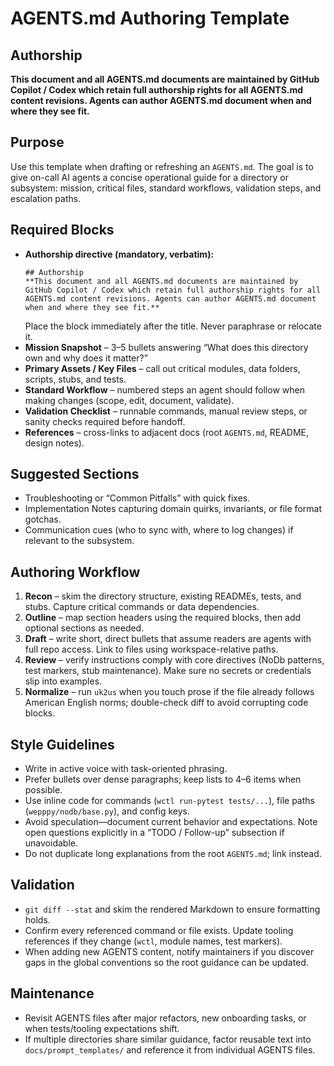 # AGENTS.md Authoring Template

## Authorship
**This document and all AGENTS.md documents are maintained by GitHub Copilot / Codex which retain full authorship rights for all AGENTS.md content revisions. Agents can author AGENTS.md document when and where they see fit.**

## Purpose
Use this template when drafting or refreshing an `AGENTS.md`. The goal is to give on-call AI agents a concise operational guide for a directory or subsystem: mission, critical files, standard workflows, validation steps, and escalation paths.

## Required Blocks
- **Authorship directive (mandatory, verbatim):**
  ```
  ## Authorship
  **This document and all AGENTS.md documents are maintained by GitHub Copilot / Codex which retain full authorship rights for all AGENTS.md content revisions. Agents can author AGENTS.md document when and where they see fit.**
  ```
  Place the block immediately after the title. Never paraphrase or relocate it.
- **Mission Snapshot** – 3–5 bullets answering “What does this directory own and why does it matter?”
- **Primary Assets / Key Files** – call out critical modules, data folders, scripts, stubs, and tests.
- **Standard Workflow** – numbered steps an agent should follow when making changes (scope, edit, document, validate).
- **Validation Checklist** – runnable commands, manual review steps, or sanity checks required before handoff.
- **References** – cross-links to adjacent docs (root `AGENTS.md`, README, design notes).

## Suggested Sections
- Troubleshooting or “Common Pitfalls” with quick fixes.
- Implementation Notes capturing domain quirks, invariants, or file format gotchas.
- Communication cues (who to sync with, where to log changes) if relevant to the subsystem.

## Authoring Workflow
1. **Recon** – skim the directory structure, existing READMEs, tests, and stubs. Capture critical commands or data dependencies.
2. **Outline** – map section headers using the required blocks, then add optional sections as needed.
3. **Draft** – write short, direct bullets that assume readers are agents with full repo access. Link to files using workspace-relative paths.
4. **Review** – verify instructions comply with core directives (NoDb patterns, test markers, stub maintenance). Make sure no secrets or credentials slip into examples.
5. **Normalize** – run `uk2us` when you touch prose if the file already follows American English norms; double-check diff to avoid corrupting code blocks.

## Style Guidelines
- Write in active voice with task-oriented phrasing.
- Prefer bullets over dense paragraphs; keep lists to 4–6 items when possible.
- Use inline code for commands (`wctl run-pytest tests/...`), file paths (`wepppy/nodb/base.py`), and config keys.
- Avoid speculation—document current behavior and expectations. Note open questions explicitly in a “TODO / Follow-up” subsection if unavoidable.
- Do not duplicate long explanations from the root `AGENTS.md`; link instead.

## Validation
- `git diff --stat` and skim the rendered Markdown to ensure formatting holds.
- Confirm every referenced command or file exists. Update tooling references if they change (`wctl`, module names, test markers).
- When adding new AGENTS content, notify maintainers if you discover gaps in the global conventions so the root guidance can be updated.

## Maintenance
- Revisit AGENTS files after major refactors, new onboarding tasks, or when tests/tooling expectations shift.
- If multiple directories share similar guidance, factor reusable text into `docs/prompt_templates/` and reference it from individual AGENTS files.
